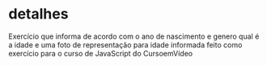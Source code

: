 # detalhes
Exercício que informa de acordo com o ano de nascimento e genero qual é a idade e uma foto de representação para idade informada feito como exercício para o curso de JavaScript do CursoemVídeo
